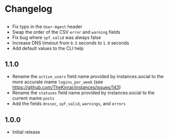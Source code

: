 # Changelog

##

- Fix typo in the `User-Agent` header
- Swap the order of the CSV `error` and `warning` fields
- Fix bug where `spf_valid` was always false
- Increase DNS timeout from `0.5` seconds to `1.0` seconds
- Add default values to the CLI help

## 1.1.0

- Rename the `active_users` field name provided by instances.social to the more accurate mame `logins_per_week` (see https://github.com/TheKinrar/instances/issues/143)
- Rename the `statuses` field name provided by instances.social to the current mame `posts` 
- Add the fields `dnssec`, `spf_valid`, `warnings`, and `errors`

## 1.0.0

- Initial release